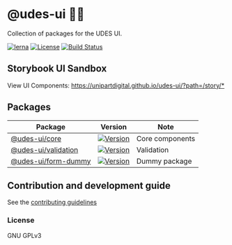 # @udes-ui 🔌💡

Collection of packages for the UDES UI.

[![lerna](https://img.shields.io/badge/maintained%20with-lerna-cc00ff.svg)](https://lerna.js.org/) 
[![License](https://img.shields.io/github/license/unipartdigital/udes-ui.svg)](https://github.com/unipartdigital/udes-ui/blob/master/LICENSE)
[![Build Status](https://travis-ci.org/unipartdigital/udes-ui.svg?branch=master)](https://travis-ci.org/unipartdigital/udes-ui)

## Storybook UI Sandbox

View UI Components: <https://unipartdigital.github.io/udes-ui/?path=/story/*>

## Packages

| Package | Version | Note |
|--|--|--|
| [@udes-ui/core](https://github.com/unipartdigital/udes-ui/tree/master/packages/udes-ui-core) | [![Version](https://img.shields.io/npm/v/@udes-ui/core.svg?style=flat-square)](https://www.npmjs.com/package/@udes-ui/core) | Core components |
| [@udes-ui/validation](https://github.com/unipartdigital/udes-ui/tree/master/packages/udes-ui-validation) | [![Version](https://img.shields.io/npm/v/@udes-ui/validation.svg?style=flat-square)](https://www.npmjs.com/package/@udes-ui/validation) | Validation |
| [@udes-ui/form-dummy](https://github.com/unipartdigital/udes-ui/tree/master/packages/udes-ui-form-dummy) | [![Version](https://img.shields.io/npm/v/@udes-ui/form-dummy.svg?style=flat-square)](https://www.npmjs.com/package/@udes-ui/form-dummy) | Dummy package |

## Contribution and development guide

See the [contributing guidelines](https://github.com/unipartdigital/udes-ui/blob/master/CONTRIBUTING.md)


### License

GNU GPLv3
